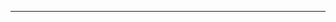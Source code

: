 [title]: # (Typescript)
[date]: # (2019-11-02 &nbsp; 19:22:05)
[categories]: # (Typescript)
[description]: # ()
[image]: # ()

---